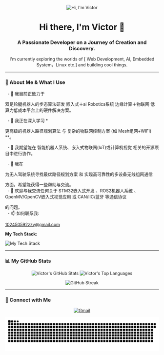 <p align="center">
  <img src="https://raw.githubusercontent.com/12sqawdwq/12sqawdwq/main/assets/banner.gif" alt="Hi, I'm Victor">
</p>

<div align="center">
  <h1>Hi there, I'm Victor 👋</h1>
  <h3>A Passionate Developer on a Journey of Creation and Discovery.</h3>
  <p>I'm currently exploring the worlds of [ Web Development, AI, Embedded System，Linux etc.] and building cool things.</p>
</div>

---

### 🚀 About Me & What I Use

<p align="left">
  - 🔭 我目前正致力于 

双足轮腿机器人的步态算法研发 嵌入式＋ai Robotics系统 边缘计算＋物联网 低算力低成本平台上的硬件解决方案。<br>

  - 🌱 我正在深入学习 *

更高级的机器人路径规划算法 与 复杂的物联网控制方案 (如 Mesh组网+WIFI) **。<br>

  - 👯 我期望能在 智能机器人系统、嵌入式物联网(IoT)或计算机视觉 相关的开源项目中进行协作。<br>

  - 🤔 我在 

为无人驾驶系统寻找最优路径规划方案 和 实现高可靠性的多设备无线组网通信 

 方面，希望能获得一些帮助与交流。<br>
  - 💬 欢迎与我交流任何关于 
STM32嵌入式开发 、ROS2机器人系统 、OpenMV/OpenCV嵌入式视觉应用  或 CAN/IIC/蓝牙 等通信协议

 的问题。<br>
  - 📫 如何联系我: 

102450592zzy@gmail.com 


</p>

**My Tech Stack:**
<p align="left">
  <img src="https://skillicons.dev/icons?i=js,ts,react,nextjs,nodejs,python,fastapi,docker,git,vscode&perline=5" alt="My Tech Stack"/>
</p>

---

### 📊 My GitHub Stats

<p align="center">
  <img src="https://github-readme-stats.vercel.app/api?username=12sqawdwq&show_icons=true&theme=tokyonight&icon_color=79ff97&hide_border=true&count_private=true" alt="Victor's GitHub Stats" />
  <img src="https://github-readme-stats.vercel.app/api/top-langs/?username=12sqawdwq&layout=compact&theme=tokyonight&hide_border=true&langs_count=8" alt="Victor's Top Languages" />
</p>
<p align="center">
  <img src="https://github-readme-streak-stats.herokuapp.com?user=12sqawdwq&theme=tokyonight&hide_border=true" alt="GitHub Streak" />
</p>

---

### 🔗 Connect with Me

<p align="center">
  <a href="mailto:102450592zzy@gmail.com">
    <img src="https://img.shields.io/badge/Gmail-D14836?style=for-the-badge&logo=gmail&logoColor=white" alt="Gmail"/>
  </a>
  </p>

<p align="center">
  <img src="https://raw.githubusercontent.com/12sqawdwq/12sqawdwq/main/dist/github-contribution-grid-snake.svg" alt="contribution snake" />
</p>

